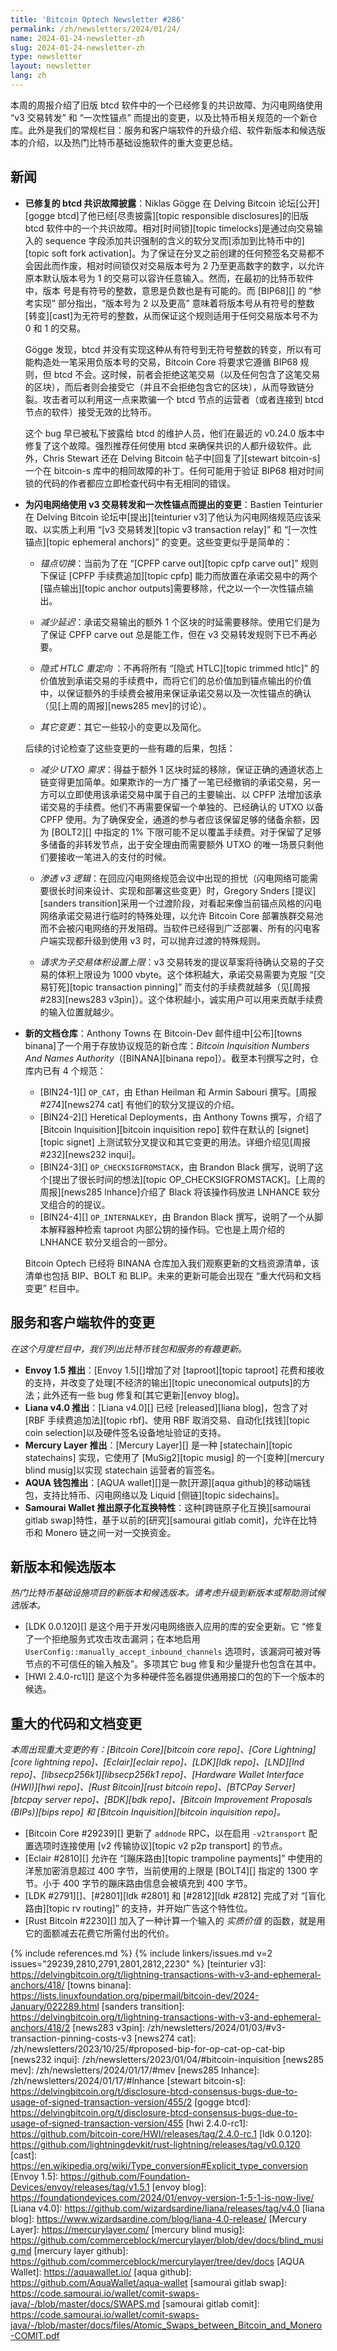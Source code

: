 ```yaml
---
title: 'Bitcoin Optech Newsletter #286'
permalink: /zh/newsletters/2024/01/24/
name: 2024-01-24-newsletter-zh
slug: 2024-01-24-newsletter-zh
type: newsletter
layout: newsletter
lang: zh
---
```


本周的周报介绍了旧版 btcd 软件中的一个已经修复的共识故障、为闪电网络使用 “v3 交易转发” 和 “一次性锚点” 而提出的变更，以及比特币相关规范的一个新仓库。此外是我们的常规栏目：服务和客户端软件的升级介绍、软件新版本和候选版本的介绍，以及热门比特币基础设施软件的重大变更总结。

## 新闻

- **<!--disclosure-of-fixed-consensus-failure-in-btcd-->已修复的 btcd 共识故障披露**：Niklas Gögge 在 Delving Bitcoin 论坛[公开][gogge btcd]了他已经[尽责披露][topic responsible disclosures]的旧版 btcd 软件中的一个共识故障。相对[时间锁][topic timelocks]是通过向交易输入的 sequence 字段添加共识强制的含义的软分叉而[添加到比特币中的][topic soft fork activation]。为了保证在分叉之前创建的任何预签名交易都不会因此而作废，相对时间锁仅对交易版本号为 2 乃至更高数字的数字，以允许原本默认版本号为 1 的交易可以容许任意输入。然而，在最初的比特币软件中，版本 号是有符号的整数，意思是负数也是有可能的。而 [BIP68][] 的 “参考实现” 部分指出，“版本号为 2 以及更高” 意味着将版本号从有符号的整数[转变][cast]为无符号的整数，从而保证这个规则适用于任何交易版本号不为 0 和 1 的交易。

    Gögge 发现，btcd 并没有实现这种从有符号到无符号整数的转变，所以有可能构造处一笔采用负版本号的交易，Bitcoin Core 将要求它遵循 BIP68 规则，但 btcd 不会。这时候，前者会拒绝这笔交易（以及任何包含了这笔交易的区块），而后者则会接受它（并且不会拒绝包含它的区块），从而导致链分裂。攻击者可以利用这一点来欺骗一个 btcd 节点的运营者（或者连接到 btcd 节点的软件）接受无效的比特币。
    
    这个 bug 早已被私下披露给 btcd 的维护人员，他们在最近的 v0.24.0 版本中修复了这个故障。强烈推荐任何使用 btcd 来确保共识的人都升级软件。此外，Chris Stewart 还在 Delving Bitcoin 帖子中[回复了][stewart bitcoin-s]一个在 bitcoin-s 库中的相同故障的补丁。任何可能用于验证 BIP68 相对时间锁的代码的作者都应立即检查代码中有无相同的错误。

- **<!--proposed-changes-to-ln-for-v3-relay-and-ephemeral-anchors-->为闪电网络使用 v3 交易转发和一次性锚点而提出的变更**：Bastien Teinturier 在 Delving Bitcoin 论坛中[提出][teinturier v3]了他认为闪电网络规范应该采取、以实质上利用 “[v3 交易转发][topic v3 transaction relay]” 和 “[一次性锚点][topic ephemeral anchors]” 的变更。这些变更似乎是简单的：

  - *<!--anchor-swap-->锚点切换*：当前为了在 “[CPFP carve out][topic cpfp carve out]” 规则下保证 [CPFP 手续费追加][topic cpfp] 能力而放置在承诺交易中的两个[锚点输出][topic anchor outputs]需要移除，代之以一个一次性锚点输出。

  - *<!--reducing-delays-->减少延迟*：承诺交易输出的额外 1 个区块的时延需要移除。使用它们是为了保证 CPFP carve out 总是能工作，但在 v3 交易转发规则下已不再必要。

  - *<!--trimming-redirect-->隐式 HTLC 重定向* ：不再将所有 “[隐式 HTLC][topic trimmed htlc]” 的价值放到承诺交易的手续费中，而将它们的总价值加到锚点输出的价值中，以保证额外的手续费会被用来保证承诺交易以及一次性锚点的确认（见[上周的周报][news285 mev]的讨论）。

  - *<!--other-changes-->其它变更*：其它一些较小的变更以及简化。

  后续的讨论检查了这些变更的一些有趣的后果，包括：
  
  - *<!--reduced-utxo-requirements-->减少 UTXO 需求*：得益于额外 1 区块时延的移除，保证正确的通道状态上链变得更加简单。如果欺诈的一方广播了一笔已经撤销的承诺交易，另一方可以立即使用该承诺交易中属于自己的主要输出、以 CPFP 法增加该承诺交易的手续费。他们不再需要保留一个单独的、已经确认的 UTXO 以备 CPFP 使用。为了确保安全，通道的参与者应该保留足够的储备余额，因为 [BOLT2][] 中指定的 1% 下限可能不足以覆盖手续费。对于保留了足够多储备的非转发节点，出于安全理由而需要额外 UTXO 的唯一场景只剩他们要接收一笔进入的支付的时候。

  - *<!--imbued-v3-logic-->渗透 v3 逻辑*：在回应闪电网络规范会议中出现的担忧（闪电网络可能需要很长时间来设计、实现和部署这些变更）时，Gregory Snders [提议][sanders transition]采用一个过渡阶段，对看起来像当前锚点风格的闪电网络承诺交易进行临时的特殊处理，以允许 Bitcoin Core 部署族群交易池而不会被闪电网络的开发阻碍。当软件已经得到广泛部署、所有的闪电客户端实现都升级到使用 v3 时，可以抛弃过渡的特殊规则。

  - *<!--request-for-max-child-size-->请求为子交易体积设置上限*：v3 交易转发的提议草案将待确认交易的子交易的体积上限设为 1000 vbyte。这个体积越大，承诺交易需要为克服 “[交易钉死][topic transaction pinning]” 而支付的手续费就越多（见[周报 #283][news283 v3pin]）。这个体积越小，诚实用户可以用来贡献手续费的输入位置就越少。
  
- **<!--new-documentation-repository-->新的文档仓库**：Anthony Towns 在 Bitcoin-Dev 邮件组中[公布][towns binana]了一个用于存放协议规范的新仓库：*Bitcoin Inquisition Numbers And Names Authority*（[BINANA][binana repo]）。截至本刊撰写之时，仓库内已有 4 个规范：

    - [BIN24-1][]  `OP_CAT`，由 Ethan Heilman 和 Armin Sabouri 撰写。[周报 #274][news274 cat] 有他们的软分叉提议的介绍。
    - [BIN24-2][] Heretical Deployments，由 Anthony Towns 撰写，介绍了 [Bitcoin Inquisition][bitcoin inquisition repo] 软件在默认的 [signet][topic signet] 上测试软分叉提议和其它变更的用法。详细介绍见[周报 #232][news232 inqui]。
    - [BIN24-3][]  `OP_CHECKSIGFROMSTACK`，由 Brandon Black 撰写，说明了这个[提出了很长时间的想法][topic OP_CHECKSIGFROMSTACK]。[上周的周报][news285 lnhance]介绍了 Black 将该操作码放进 LNHANCE 软分叉组合的的提议。
    - [BIN24-4][]  `OP_INTERNALKEY`，由 Brandon Black 撰写，说明了一个从脚本解释器种检索 taproot 内部公钥的操作码。它也是上周介绍的 LNHANCE 软分叉组合的一部分。 

    Bitcoin Optech 已经将 BINANA 仓库加入我们观察更新的文档资源清单，该清单也包括 BIP、BOLT 和 BLIP。未来的更新可能会出现在 “重大代码和文档变更” 栏目中。

## 服务和客户端软件的变更

*在这个月度栏目中，我们列出比特币钱包和服务的有趣更新。*

- **<!--envoy-15-released-->Envoy 1.5 推出**：[Envoy 1.5][]增加了对 [taproot][topic taproot] 花费和接收的支持，并改变了处理[不经济的输出][topic uneconomical outputs]的方法；此外还有一些 bug 修复和[其它更新][envoy blog]。
- **<!--liana-v40-released-->Liana v4.0 推出**：[Liana v4.0][] 已经 [released][liana blog]，包含了对 [RBF 手续费追加法][topic rbf]、使用 RBF 取消交易、自动化[找钱][topic coin selection]以及硬件签名设备地址验证的支持。
- **<!--mercury-layer-announced-->Mercury Layer 推出**：[Mercury Layer][] 是一种 [statechain][topic statechains] 实现，它使用了 [MuSig2][topic musig] 的一个[变种][mercury blind musig]以实现 statechain 运营者的盲签名。
- **<!--aqua-wallet-announced-->AQUA 钱包推出**：[AQUA wallet][]是一款[开源][aqua github]的移动端钱包，支持比特币、闪电网络以及 Liquid [侧链][topic sidechains]。
- **<!--samourai-wallet-announces-atomic-swap-feature-->Samourai Wallet 推出原子化互换特性**：这种[跨链原子化互换][samourai gitlab swap]特性，基于以前的[研究][samourai gitlab comit]，允许在比特币和 Monero 链之间一对一交换资金。

## 新版本和候选版本

*热门比特币基础设施项目的新版本和候选版本。请考虑升级到新版本或帮助测试候选版本。*

- [LDK 0.0.120][] 是这个用于开发闪电网络嵌入应用的库的安全更新。它 “修复了一个拒绝服务式攻击攻击漏洞；在本地启用 `UserConfig::manually_accept_inbound_channels` 选项时，该漏洞可被对等节点的不可信任的输入触及”。多项其它 bug 修复和少量提升也包含在其中。
- [HWI 2.4.0-rc1][] 是这个为多种硬件签名器提供通用接口的包的下一个版本的候选。

## 重大的代码和文档变更

*本周出现重大变更的有：[Bitcoin Core][bitcoin core repo]、[Core Lightning][core lightning repo]、[Eclair][eclair repo]、[LDK][ldk repo]、[LND][lnd repo]、[libsecp256k1][libsecp256k1 repo]、[Hardware Wallet Interface (HWI)][hwi repo]、[Rust Bitcoin][rust bitcoin repo]、[BTCPay Server][btcpay server repo]、[BDK][bdk repo]、[Bitcoin Improvement Proposals (BIPs)][bips repo] 和 [Bitcoin Inquisition][bitcoin inquisition repo]。*

- [Bitcoin Core #29239][] 更新了 `addnode` RPC，以在启用 `-v2transport` 配置选项时连接使用 [v2 传输协议][topic v2 p2p transport] 的节点。
- [Eclair #2810][] 允许在 “[蹦床路由][topic trampoline payments]” 中使用的洋葱加密消息超过 400 字节，当前使用的上限是 [BOLT4][] 指定的 1300 字节。小于 400 字节的蹦床路由信息会被填充到 400 字节。
- [LDK #2791][]、[#2801][ldk #2801] 和 [#2812][ldk #2812] 完成了对 “[盲化路由][topic rv routing]” 的支持，并开始广告这个特性位。
- [Rust Bitcoin #2230][] 加入了一种计算一个输入的 *实质价值* 的函数，就是用它的面额减去花费它所需付出的代价。


{% include references.md %}
{% include linkers/issues.md v=2 issues="29239,2810,2791,2801,2812,2230" %}
[teinturier v3]: https://delvingbitcoin.org/t/lightning-transactions-with-v3-and-ephemeral-anchors/418/
[towns binana]: https://lists.linuxfoundation.org/pipermail/bitcoin-dev/2024-January/022289.html
[sanders transition]: https://delvingbitcoin.org/t/lightning-transactions-with-v3-and-ephemeral-anchors/418/2
[news283 v3pin]: /zh/newsletters/2024/01/03/#v3-transaction-pinning-costs-v3
[news274 cat]: /zh/newsletters/2023/10/25/#proposed-bip-for-op-cat-op-cat-bip
[news232 inqui]: /zh/newsletters/2023/01/04/#bitcoin-inquisition
[news285 mev]: /zh/newsletters/2024/01/17/#mev
[news285 lnhance]: /zh/newsletters/2024/01/17/#lnhance
[stewart bitcoin-s]: https://delvingbitcoin.org/t/disclosure-btcd-consensus-bugs-due-to-usage-of-signed-transaction-version/455/2
[gogge btcd]: https://delvingbitcoin.org/t/disclosure-btcd-consensus-bugs-due-to-usage-of-signed-transaction-version/455
[hwi 2.4.0-rc1]: https://github.com/bitcoin-core/HWI/releases/tag/2.4.0-rc.1
[ldk 0.0.120]: https://github.com/lightningdevkit/rust-lightning/releases/tag/v0.0.120
[cast]: https://en.wikipedia.org/wiki/Type_conversion#Explicit_type_conversion
[Envoy 1.5]: https://github.com/Foundation-Devices/envoy/releases/tag/v1.5.1
[envoy blog]: https://foundationdevices.com/2024/01/envoy-version-1-5-1-is-now-live/
[Liana v4.0]: https://github.com/wizardsardine/liana/releases/tag/v4.0
[liana blog]: https://www.wizardsardine.com/blog/liana-4.0-release/
[Mercury Layer]: https://mercurylayer.com/
[mercury blind musig]: https://github.com/commerceblock/mercurylayer/blob/dev/docs/blind_musig.md
[mercury layer github]: https://github.com/commerceblock/mercurylayer/tree/dev/docs
[AQUA Wallet]: https://aquawallet.io/
[aqua github]: https://github.com/AquaWallet/aqua-wallet
[samourai gitlab swap]: https://code.samourai.io/wallet/comit-swaps-java/-/blob/master/docs/SWAPS.md
[samourai gitlab comit]: https://code.samourai.io/wallet/comit-swaps-java/-/blob/master/docs/files/Atomic_Swaps_between_Bitcoin_and_Monero-COMIT.pdf

